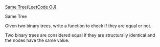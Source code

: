 [Same Tree(LeetCode OJ)](https://leetcode.com/problems/same-tree/)

Same Tree

Given two binary trees, write a function to check if they are equal or not.

Two binary trees are considered equal if they are structurally identical and the nodes have the same value.
